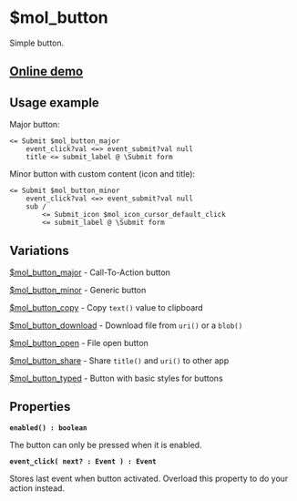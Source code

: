 # $mol_button

Simple button.

## [Online demo](https://mol.hyoo.ru/#!section=demos/readme/demo=mol_button_demo)

## Usage example

Major button:

```
<= Submit $mol_button_major
	event_click?val <=> event_submit?val null
	title <= submit_label @ \Submit form
```

Minor button with custom content (icon and title):

```
<= Submit $mol_button_minor
	event_click?val <=> event_submit?val null
	sub /
		<= Submit_icon $mol_icon_cursor_default_click
		<= submit_label @ \Submit form
```

## Variations

[$mol_button_major](major) - Call-To-Action button

[$mol_button_minor](minor) - Generic button

[$mol_button_copy](copy) - Copy ```text()``` value to clipboard

[$mol_button_download](download) - Download file from ```uri()``` or a ```blob()```

[$mol_button_open](open) - File open button

[$mol_button_share](share) - Share ```title()``` and ```uri()``` to other app 

[$mol_button_typed](typed) - Button with basic styles for buttons

## Properties

**`enabled() : boolean`**

The button can only be pressed when it is enabled.

**`event_click( next? : Event ) : Event`**

Stores last event when button activated. Overload this property to do your action instead.
